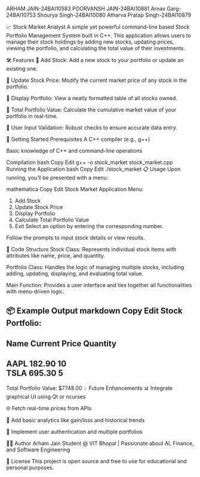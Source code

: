 ARHAM JAIN-24BAI10583
POORVANSH JAIN-24BAI10881
Arnav Garg-24BAI10753
Shourya Singh-24BAI10080
Atharva Pratap Singh-24BAI10879



📈 Stock Market Analyst
A simple yet powerful command-line based Stock Portfolio Management System built in C++. This application allows users to manage their stock holdings by adding new stocks, updating prices, viewing the portfolio, and calculating the total value of their investments.

🛠️ Features
🔹 Add Stock: Add a new stock to your portfolio or update an existing one.

🔹 Update Stock Price: Modify the current market price of any stock in the portfolio.

🔹 Display Portfolio: View a neatly formatted table of all stocks owned.

🔹 Total Portfolio Value: Calculate the cumulative market value of your portfolio in real-time.

🔹 User Input Validation: Robust checks to ensure accurate data entry.

🚀 Getting Started
Prerequisites
A C++ compiler (e.g., g++)

Basic knowledge of C++ and command-line operations

Compilation
bash
Copy
Edit
g++ -o stock_market stock_market.cpp
Running the Application
bash
Copy
Edit
./stock_market
📋 Usage
Upon running, you’ll be presented with a menu:

mathematica
Copy
Edit
Stock Market Application Menu:
1. Add Stock
2. Update Stock Price
3. Display Portfolio
4. Calculate Total Portfolio Value
5. Exit
Select an option by entering the corresponding number.

Follow the prompts to input stock details or view results.

🧩 Code Structure
Stock Class: Represents individual stock items with attributes like name, price, and quantity.

Portfolio Class: Handles the logic of managing multiple stocks, including adding, updating, displaying, and evaluating total value.

Main Function: Provides a user interface and ties together all functionalities with menu-driven logic.

📦 Example Output
markdown
Copy
Edit
Stock Portfolio:
------------------------------------------------
Name           Current Price     Quantity  
------------------------------------------------
AAPL           182.90            10        
TSLA           695.30            5         
------------------------------------------------
Total Portfolio Value: $7748.00
💡 Future Enhancements
📊 Integrate graphical UI using Qt or ncurses

🌐 Fetch real-time prices from APIs

🧠 Add basic analytics like gain/loss and historical trends

🔐 Implement user authentication and multiple portfolios

👨‍💻 Author
Arham Jain
Student @ VIT Bhopal | Passionate about AI, Finance, and Software Engineering

📜 License
This project is open source and free to use for educational and personal purposes.
